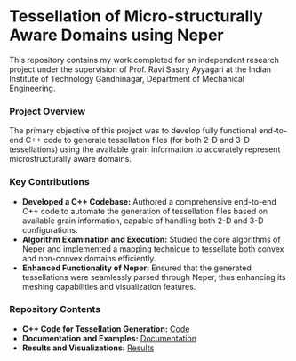 # Tessellation of Micro-structurally Aware Domains using Neper

This repository contains my work completed for an independent research project under the supervision of Prof. Ravi Sastry Ayyagari at the Indian Institute of Technology Gandhinagar, Department of Mechanical Engineering.

### Project Overview
The primary objective of this project was to develop fully functional end-to-end C++ code to generate tessellation files (for both 2-D and 3-D tessellations) using the available grain information to accurately represent microstructurally aware domains.

### Key Contributions
- **Developed a C++ Codebase:** Authored a comprehensive end-to-end C++ code to automate the generation of tessellation files based on available grain information, capable of handling both 2-D and 3-D configurations.
- **Algorithm Examination and Execution:** Studied the core algorithms of Neper and implemented a mapping technique to tessellate both convex and non-convex domains efficiently.
- **Enhanced Functionality of Neper:** Ensured that the generated tessellations were seamlessly parsed through Neper, thus enhancing its meshing capabilities and visualization features.

### Repository Contents
- **C++ Code for Tessellation Generation:** [Code](https://github.com/someshps/Tessellations/tree/main/Code)
- **Documentation and Examples:** [Documentation](https://github.com/someshps/Tessellations/tree/main/Documentation)
- **Results and Visualizations:** [Results](https://github.com/someshps/Tessellations/tree/main/Results)
